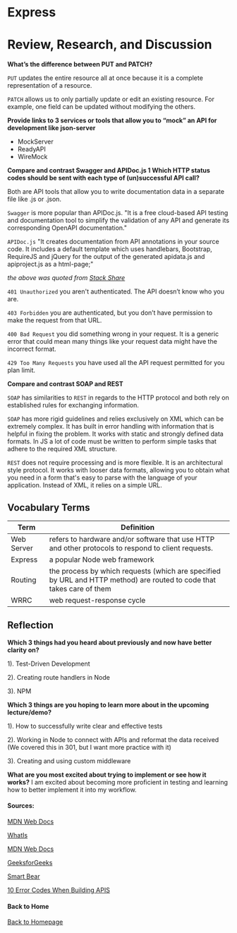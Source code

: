 # Express

# Review, Research, and Discussion
**What’s the difference between PUT and PATCH?**

`PUT` updates the entire resource all at once because it is a complete representation of a resource. 

`PATCH` allows us to only partially update or edit an existing resource. For example, one field can be updated without modifying the others. 

**Provide links to 3 services or tools that allow you to “mock” an API for development like json-server**

* MockServer
* ReadyAPI
* WireMock

**Compare and contrast Swagger and APIDoc.js 1 Which HTTP status codes should be sent with each type of (un)successful API call?**

Both are API tools that allow you to write documentation data in a separate file like .js or .json.

`Swagger` is more popular than APIDoc.js. "It is a free cloud-based API testing and documentation tool to simplify the validation of any API and generate its corresponding OpenAPI documentation."

`APIDoc.js` "It creates documentation from API annotations in your source code. It includes a default template which uses handlebars, Bootstrap, RequireJS and jQuery for the output of the generated apidata.js and apiproject.js as a html-page;"

*the above was quoted from [Stack Share](https://stackshare.io/stackups/apidocjs-vs-swagger-inspector)*

`401 Unauthorized` you aren't authenticated. The API doesn’t know who you are.

`403 Forbidden` you are authenticated, but you don’t have permission to make the request from that URL. 

`400 Bad Request` you did something wrong in your request. It is a generic error that could mean many things like your request data might have the incorrect format.

`429 Too Many Requests` you have used all the API request permitted for you plan limit. 

**Compare and contrast SOAP and REST**

`SOAP` has similarities to `REST` in regards to the HTTP protocol and both rely on established rules for exchanging information. 

`SOAP` has more rigid guidelines and relies exclusively on XML which can be extremely complex. It has built in error handling with information that is helpful in fixing the problem. It works with static and strongly defined data formats. In JS a lot of code must be written to perform simple tasks that adhere to the required XML structure. 

`REST` does not require processing and is more flexible. It is an architectural style protocol. It works with looser data formats, allowing you to obtain what you need in a form that's easy to parse with the language of your application. Instead of XML, it relies on a simple URL. 

## Vocabulary Terms

| Term      | Definition |
| ----------- | ----------- |
| Web Server      | refers to hardware and/or software that use HTTP and other protocols to respond to client requests.   |
| Express   | a popular Node web framework        |
| Routing      | the process by which requests (which are specified by URL and HTTP method) are routed to code that takes care of them       |
| WRRC   | web request-response cycle        |

## Reflection

**Which 3 things had you heard about previously and now have better clarity on?**

1). Test-Driven Development

2). Creating route handlers in Node

3). NPM

**Which 3 things are you hoping to learn more about in the upcoming lecture/demo?**

1). How to successfully write clear and effective tests

2). Working in Node to connect with APIs and reformat the data received (We covered this in 301, but I want more practice with it)

3). Creating and using custom middleware

**What are you most excited about trying to implement or see how it works?**
I am excited about becoming more proficient in testing and learning how to better implement it into my workflow. 

#### Sources:

[MDN Web Docs](https://developer.mozilla.org/en-US/docs/Learn/Server-side/Express_Nodejs/Introduction)

[WhatIs](https://whatis.techtarget.com/definition/Web-server)

[MDN Web Docs](https://developer.mozilla.org/en-US/docs/Web/HTTP/Methods/PATCH)

[GeeksforGeeks](https://www.geeksforgeeks.org/difference-between-put-and-patch-request/)

[Smart Bear](https://smartbear.com/blog/soap-vs-rest-whats-the-difference/)

[10 Error Codes When Building APIS](https://www.moesif.com/blog/technical/monitoring/10-Error-Status-Codes-When-Building-APIs-For-The-First-Time-And-How-To-Fix-Them/)

#### Back to Home
[Back to Homepage](../README.md)